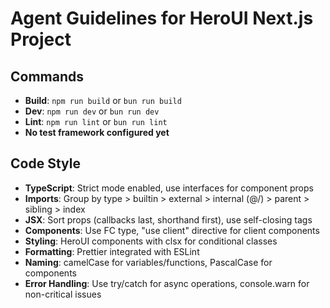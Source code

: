 # Agent Guidelines for HeroUI Next.js Project

## Commands

- **Build**: `npm run build` or `bun run build`
- **Dev**: `npm run dev` or `bun run dev`
- **Lint**: `npm run lint` or `bun run lint`
- **No test framework configured yet**

## Code Style

- **TypeScript**: Strict mode enabled, use interfaces for component props
- **Imports**: Group by type > builtin > external > internal (@/) > parent > sibling > index
- **JSX**: Sort props (callbacks last, shorthand first), use self-closing tags
- **Components**: Use FC type, "use client" directive for client components
- **Styling**: HeroUI components with clsx for conditional classes
- **Formatting**: Prettier integrated with ESLint
- **Naming**: camelCase for variables/functions, PascalCase for components
- **Error Handling**: Use try/catch for async operations, console.warn for non-critical issues
